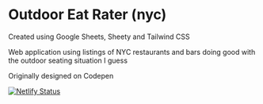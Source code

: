 # Outdoor Eat Rater (nyc)

Created using Google Sheets, Sheety and Tailwind CSS

Web application using listings of NYC restaurants and bars doing good with the outdoor seating situation I guess

Originally designed on Codepen


[![Netlify Status](https://api.netlify.com/api/v1/badges/5470be4c-4980-46f4-b416-477af1a4c33a/deploy-status)](https://app.netlify.com/sites/outdooreatrater/deploys)
